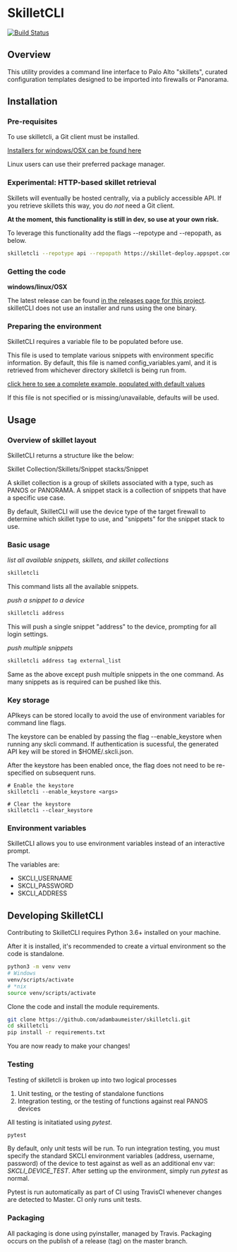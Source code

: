 # SkilletCLI
[![Build Status](https://travis-ci.org/adambaumeister/panfw-util.svg?branch=master)](https://travis-ci.org/adambaumeister/panfw-util)
## Overview
This utility provides a command line interface to Palo Alto "skillets", 
curated configuration templates designed to be imported into firewalls or Panorama.

## Installation
### Pre-requisites
To use skilletcli, a Git client must be installed.

[Installers for windows/OSX can be found here](https://git-scm.com/)

Linux users can use their preferred package manager.

### Experimental: HTTP-based skillet retrieval
Skillets will eventually be hosted centrally, via a publicly accessible API.
If you retrieve skillets this way, you do _not_ need a Git client.

**At the moment, this functionality is still in dev, so use at your own risk.**

To leverage this functionality add the flags --repotype and --repopath, as below.
```bash
skilletcli --repotype api --repopath https://skillet-deploy.appspot.com
```

### Getting the code
**windows/linux/OSX**

The latest release can be found [in the releases page for this project](https://github.com/adambaumeister/skilletcli/releases).
skilletCLI does not use an installer and runs using the one binary.

### Preparing the environment
SkilletCLI requires a variable file to be populated before use.

This file is used to template various snippets with environment specific information.
By default, this file is named config_variables.yaml, and it is retrieved from whichever directory
skilletcli is being run from.

[click here to see a complete example, populated with default values](README.md)

If this file is not specified or is missing/unavailable, defaults will be used. 

## Usage
### Overview of skillet layout
SkilletCLI returns a structure like the below:

Skillet Collection/Skillets/Snippet stacks/Snippet

A skillet collection is a group of skillets associated with a type, such as PANOS or PANORAMA. 
A snippet stack is a collection of snippets that have a specific use case.

By default, SkilletCLI will use the device type of the target firewall to determine which skillet type to use, and 
"snippets" for the snippet stack to use.

### Basic usage
*list all available snippets, skillets, and skillet collections*
```bash
skilletcli
```
This command lists all the available snippets.

*push a snippet to a device*
```bash
skilletcli address
```
This will push a single snippet "address" to the device, prompting for all login settings.

*push multiple snippets*
```bash
skilletcli address tag external_list
```
Same as the above except push multiple snippets in the one command. As many snippets as is required 
can be pushed like this.

### Key storage
APIkeys can be stored locally to avoid the use of environment variables for command line flags.

The keystore can be enabled by passing the flag --enable_keystore when running any skcli command. If authentication is sucessful, the generated API key
will be stored in $HOME/.skcli.json.

After the keystore has been enabled once, the flag does not need to be re-specified on subsequent runs.
```
# Enable the keystore
skilletcli --enable_keystore <args>
```
```
# Clear the keystore 
skilletcli --clear_keystore
```
### Environment variables
SkilletCLI allows you to use environment variables instead of an interactive prompt.

The variables are:
* SKCLI_USERNAME
* SKCLI_PASSWORD
* SKCLI_ADDRESS

## Developing SkilletCLI
Contributing to SkilletCLI requires Python 3.6+ installed on your machine.

After it is installed, it's recommended to create a virtual environment so the code is standalone.

```bash
python3 -m venv venv
# Windows
venv/scripts/activate
# *nix
source venv/scripts/activate
```

Clone the code and install the module requirements.

```bash
git clone https://github.com/adambaumeister/skilletcli.git
cd skilletcli
pip install -r requirements.txt
```

You are now ready to make your changes!

### Testing
Testing of skilletcli is broken up into two logical processes
1. Unit testing, or the testing of standalone functions
2. Integration testing, or the testing of functions against real PANOS devices

All testing is initatiated using *pytest*. 
```bash
pytest
```

By default, only unit tests will be run. To run integration testing, you must specify the standard
SKCLI environment variables (address, username, password) of the device to test against
as well as an additional env var: *SKCLI_DEVICE_TEST*. 
After setting up the environment, simply run *pytest* as normal.

Pytest is run automatically as part of CI using TravisCI whenever changes are detected to Master. CI only runs unit tests.

### Packaging
All packaging is done using pyinstaller, managed by Travis. Packaging occurs on the publish of a release
(tag) on the master branch.  